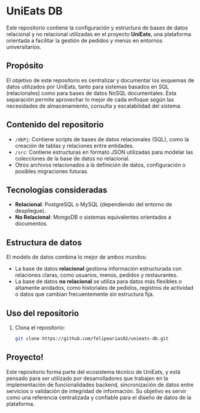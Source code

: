 # UniEats DB

Este repositorio contiene la configuración y estructura de bases de datos relacional y no relacional utilizadas en el proyecto **UniEats**, una plataforma orientada a facilitar la gestión de pedidos y menús en entornos universitarios.

## Propósito

El objetivo de este repositorio es centralizar y documentar los esquemas de datos utilizados por UniEats, tanto para sistemas basados en SQL (relacionales) como para bases de datos NoSQL documentales. Esta separación permite aprovechar lo mejor de cada enfoque según las necesidades de almacenamiento, consulta y escalabilidad del sistema.

## Contenido del repositorio

- `/dbPj`: Contiene scripts de bases de datos relacionales (SQL), como la creación de tablas y relaciones entre entidades.
- `/src`: Contiene estructuras en formato JSON utilizadas para modelar las colecciones de la base de datos no relacional.
- Otros archivos relacionados a la definición de datos, configuración o posibles migraciones futuras.

## Tecnologías consideradas

- **Relacional**: PostgreSQL o MySQL (dependiendo del entorno de despliegue).
- **No Relacional**: MongoDB o sistemas equivalentes orientados a documentos.

## Estructura de datos

El modelo de datos combina lo mejor de ambos mundos:

- La base de datos **relacional** gestiona información estructurada con relaciones claras, como usuarios, menús, pedidos y restaurantes.
- La base de datos **no relacional** se utiliza para datos más flexibles o altamente anidados, como historiales de pedidos, registros de actividad o datos que cambian frecuentemente sin estructura fija.

## Uso del repositorio

1. Clona el repositorio:
   ```bash
   git clone https://github.com/felipearias02/unieats-db.git

## Proyecto!
Este repositorio forma parte del ecosistema técnico de UniEats, y está pensado para ser utilizado por desarrolladores que trabajen en la implementación de funcionalidades backend, sincronización de datos entre servicios o validación de integridad de información. Su objetivo es servir como una referencia centralizada y confiable para el diseño de datos de la plataforma.